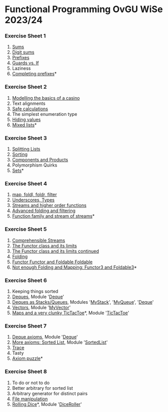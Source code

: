 # Functional Programming OvGU WiSe 2023/24
### Exercise Sheet 1
1. [Sums](./sheet_1/Task11.hs)
2. [Digit sums](./sheet_1/Task12.hs)
3. [Prefixes](./sheet_1/Task13.hs)
4. [Guards vs. If](./sheet_1/Task14.hs)
5. Laziness
6. [Completing prefixes](./sheet_1/Task16.hs)*
### Exercise Sheet 2
1. [Modelling the basics of a casino](./sheet_2/Task21.hs)
2. Text alignments
3. [Safe calculations](./sheet_2/Task23.hs)
4. The simplest enumeration type
5. [Hiding values](./sheet_2/Task25.hs)
6. [Mixed lists](./sheet_2/Task26.hs)*
### Exercise Sheet 3
1. [Splitting Lists](./sheet_3/Task31.hs)
2. [Sorting](./sheet_3/Task32.hs)
3. [Components and Products](./sheet_3/Task33.hs)
4. Polymorphism Quirks
5. [Sets](./sheet_3/Task35.hs)*
### Exercise Sheet 4
1. [map, foldl, foldr, filter](./sheet_4/Task41.hs)
2. [Underscores, Types](./sheet_4/Task42.md)
3. [Streams and higher order functions](./sheet_4/Task43.hs)
4. [Advanced folding and filtering](./sheet_4/Task44.hs)
5. [Function family and stream of streams](./sheet_4/Task45.hs)*
### Exercise Sheet 5
1. [Comprehensible Streams](./sheet_5/Task51.hs)
2. [The Functor class and its limits](./sheet_5/Task52.md)
3. [The Functor class and its limits continued](./sheet_5/Task53.hs)
4. [Folding](./sheet_5/Task54.hs)
5. [Functor Functor and Foldable Foldable](./sheet_5/Task55.hs)
6. [Not enough Folding and Mapping: Functor3 and Foldable3](./sheet_5/Task56.hs)*
### Exercise Sheet 6
1. Keeping things sorted
2. [Deques](./sheet_6/Task62.hs), Module '[Deque](./sheet_6/Deque.hs)'
3. [Deques as Stacks/Queues](./sheet_6/Task63.hs), Modules '[MyStack](./sheet_6/MyStack.hs)', '[MyQueue](./sheet_6/MyQueue.hs)', '[Deque](./sheet_6/Deque.hs)'
4. [Vectors](./sheet_6/Task64.hs), Module '[MyVector](./sheet_6/MyVector.hs)'
5. [Maps and a very clunky TicTacToe](./sheet_6/Task65.hs)*, Module '[TicTacToe](./sheet_6/TicTacToe.hs)'
### Exercise Sheet 7
1. [Deque axioms](./sheet_7/src/Task71.hs), Module '[Deque](./sheet_7/src/Deque.hs)'
2. [More axioms: Sorted List](./sheet_7/src/Task72.hs), Module '[SortedList](./sheet_7/src/SortedList.hs)'
3. [Trace](./sheet_7/src/Task73.hs)
4. Tasty
5. [Axiom puzzle](./sheet_7/src/Task75.hs)*
### Exercise Sheet 8
1. To do or not to do
2. Better arbitrary for sorted list
3. Arbitrary generator for distinct pairs
4. [File manipulation](./sheet_8/src/Task84.hs)
5. [Rolling Dice](./sheet_8/src/Task85.hs)*, Module '[DiceRoller](./sheet_8/src/DiceRoller.hs)'
